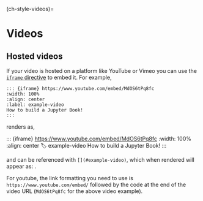 (ch-style-videos)=
# Videos

## Hosted videos

If your video is hosted on a platform like YouTube or Vimeo you can use the [`iframe` directive](https://mystmd.org/guide/figures#youtube-videos) to embed it.
For example,

````
::: {iframe} https://www.youtube.com/embed/MdOS6tPq8fc
:width: 100%
:align: center
:label: example-video
How to build a Jupyter Book!
:::
````

renders as,

::: {iframe} https://www.youtube.com/embed/MdOS6tPq8fc
:width: 100%
:align: center
:label: example-video
How to build a Jupyter Book!
:::

and can be referenced with `[](#example-video)`, which when rendered will appear as: [](#example-video).

For youtube, the link formatting you need to use is `https://www.youtube.com/embed/` followed by the code at the end of the video URL (`MdOS6tPq8fc` for the above video example).

